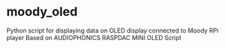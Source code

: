# moody_oled
Python script for displaying data on OLED display connected to Moody RPi player
Based on AUDIOPHONICS RASPDAC MINI OLED Script 

